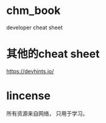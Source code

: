 # chm_book
developer cheat sheet

# 其他的cheat sheet
https://devhints.io/

# lincense
所有资源来自网络， 只用于学习。 
